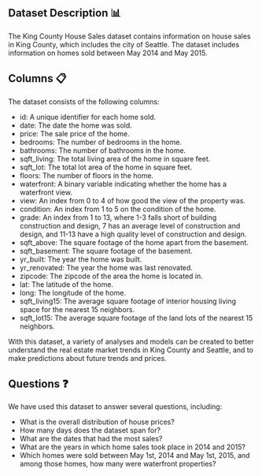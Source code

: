 ## Dataset Description 📊

The King County House Sales dataset contains information on house sales in King County, which includes the city of Seattle. The dataset includes information on homes sold between May 2014 and May 2015.

## Columns 📋
The dataset consists of the following columns:

* id: A unique identifier for each home sold.
* date: The date the home was sold.
* price: The sale price of the home.
* bedrooms: The number of bedrooms in the home.
* bathrooms: The number of bathrooms in the home.
* sqft_living: The total living area of the home in square feet.
* sqft_lot: The total lot area of the home in square feet.
* floors: The number of floors in the home.
* waterfront: A binary variable indicating whether the home has a waterfront view.
* view: An index from 0 to 4 of how good the view of the property was.
* condition: An index from 1 to 5 on the condition of the home.
* grade: An index from 1 to 13, where 1-3 falls short of building construction and design, 7 has an average level of construction and design, and 11-13 have a high quality level of construction and design.
* sqft_above: The square footage of the home apart from the basement.
* sqft_basement: The square footage of the basement.
* yr_built: The year the home was built.
* yr_renovated: The year the home was last renovated.
* zipcode: The zipcode of the area the home is located in.
* lat: The latitude of the home.
* long: The longitude of the home.
* sqft_living15: The average square footage of interior housing living space for the nearest 15 neighbors.
* sqft_lot15: The average square footage of the land lots of the nearest 15 neighbors.

With this dataset, a variety of analyses and models can be created to better understand the real estate market trends in King County and Seattle, and to make predictions about future trends and prices.

## Questions ❓

We have used this dataset to answer several questions, including:

* What is the overall distribution of house prices?
* How many days does the dataset span for?
* What are the dates that had the most sales?
* What are the years in which home sales took place in 2014 and 2015?
* Which homes were sold between May 1st, 2014 and May 1st, 2015, and among those homes, how many were waterfront properties?
